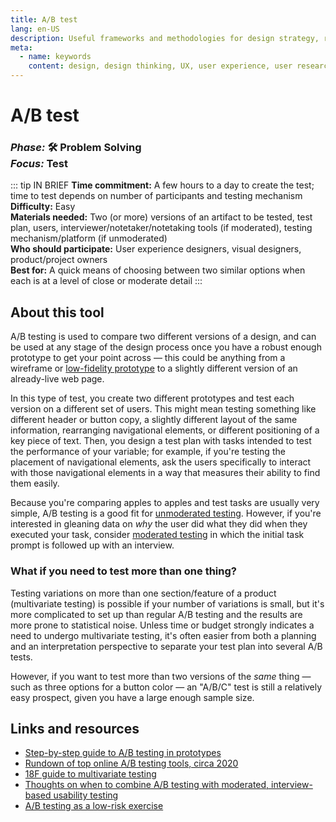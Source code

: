 ```yaml
---
title: A/B test
lang: en-US
description: Useful frameworks and methodologies for design strategy, research and testing
meta:
  - name: keywords
    content: design, design thinking, UX, user experience, user research, user testing
---
```


# A/B test

### _Phase:_ 🛠️  Problem Solving<br/> _Focus:_ Test

::: tip IN BRIEF
**Time commitment:** A few hours to a day to create the test; time to test depends on number of participants and testing mechanism  
**Difficulty:** Easy  
**Materials needed:** Two (or more) versions of an artifact to be tested, test plan, users, interviewer/notetaker/notetaking tools (if moderated), testing mechanism/platform (if unmoderated)  
**Who should participate:** User experience designers, visual designers, product/project owners  
**Best for:** A quick means of choosing between two similar options when each is at a level of close or moderate detail
:::

## About this tool

A/B testing is used to compare two different versions of a design, and can be used at any stage of the design process once you have a robust enough prototype to get your point across — this could be anything from a wireframe or [low-fidelity prototype](low-fidelity-prototype.md) to a slightly different version of an already-live web page.

In this type of test, you create two different prototypes and test each version on a different set of users. This might mean testing something like different header or button copy, a slightly different layout of the same information, rearranging navigational elements, or different positioning of a key piece of text. Then, you design a test plan with tasks intended to test the performance of your variable; for example, if you're testing the placement of navigational elements, ask the users specifically to interact with those navigational elements in a way that measures their ability to find them easily.

Because you're comparing apples to apples and test tasks are usually very simple, A/B testing is a good fit for [unmoderated testing](unmoderated-testing.md). However, if you're interested in gleaning data on _why_ the user did what they did when they executed your task, consider [moderated testing](moderated-testing.md) in which the initial task prompt is followed up with an interview.

### What if you need to test more than one thing?

Testing variations on more than one section/feature of a product (multivariate testing) is possible if your number of variations is small, but it's more complicated to set up than regular A/B testing and the results are more prone to statistical noise. Unless time or budget strongly indicates a need to undergo multivariate testing, it's often easier from both a planning and an interpretation perspective to separate your test plan into several A/B tests.

However, if you want to test more than two versions of the _same_ thing — such as three options for a button color — an "A/B/C" test is still a relatively easy prospect, given you have a large enough sample size.

## Links and resources

* [Step-by-step guide to A/B testing in prototypes](https://uxplanet.org/an-ultimate-guide-to-a-b-testing-on-pre-live-apps-4bd57679e8cc)
* [Rundown of top online A/B testing tools, circa 2020](https://blog.hubspot.com/marketing/a-b-testing-tools)
* [18F guide to multivariate testing](https://methods.18f.gov/validate/multivariate-testing/)
* [Thoughts on when to combine A/B testing with moderated, interview-based usability testing](https://www.uxmatters.com/mt/archives/2011/07/pairing-up-usability-testing-with-ab-testing.php)
* [A/B testing as a low-risk exercise](https://medium.com/vivareal-ux-chapter/why-ux-designers-should-care-more-about-a-b-testing-7ef88eaee3e9)